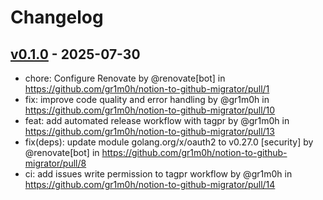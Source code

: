 # Changelog

## [v0.1.0](https://github.com/gr1m0h/notion-to-github-migrator/commits/v0.1.0) - 2025-07-30
- chore: Configure Renovate by @renovate[bot] in https://github.com/gr1m0h/notion-to-github-migrator/pull/1
- fix: improve code quality and error handling by @gr1m0h in https://github.com/gr1m0h/notion-to-github-migrator/pull/10
- feat: add automated release workflow with tagpr by @gr1m0h in https://github.com/gr1m0h/notion-to-github-migrator/pull/13
- fix(deps): update module golang.org/x/oauth2 to v0.27.0 [security] by @renovate[bot] in https://github.com/gr1m0h/notion-to-github-migrator/pull/8
- ci: add issues write permission to tagpr workflow by @gr1m0h in https://github.com/gr1m0h/notion-to-github-migrator/pull/14
